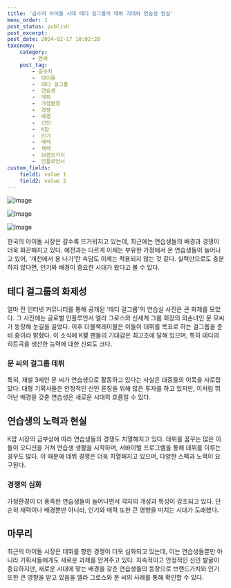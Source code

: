 ```yaml
---
title: '금수저 아이돌 시대 테디 걸그룹의 데뷔 기대와 연습생 현실'
menu_order: 1
post_status: publish
post_excerpt: 
post_date: 2024-02-17 18:02:28
taxonomy:
    category:
        - 연예
    post_tag:
        - 금수저
        -  아이돌
        -  테디 걸그룹
        -  연습생
        -  데뷔
        -  가정환경
        -  경쟁
        -  배경
        -  신인
        -  K팝
        -  인기
        -  매력
        -  재력
        -  브랜드가치
        -  인플루언서
custom_fields:
    field1: value 1
    field2: value 2
---
```


![Image](https://ssl.pstatic.net/mimgnews/image/312/2024/02/12/0000648762_001_20240212130201346.jpg?type=w540)

![Image](https://mimgnews.pstatic.net/image/312/2024/02/12/0000648762_002_20240212130201376.jpg?type=w540)

![Image](https://ssl.pstatic.net/mimgnews/image/312/2024/02/12/0000648762_003_20240212130201402.jpg?type=w540)

한국의 아이돌 시장은 갈수록 뜨거워지고 있는데, 최근에는 연습생들의 배경과 경쟁이 더욱 화끈해지고 있다. 예전과는 다르게 이제는 부유한 가정에서 온 연습생들이 늘어나고 있어, '개천에서 용 나기'란 속담도 이제는 적용되지 않는 것 같다. 실력만으로도 충분하지 않다면, 인기와 배경이 중요한 시대가 왔다고 볼 수 있다. 
## 테디 걸그룹의 화제성
얼마 전 인터넷 커뮤니티를 통해 공개된 '테디 걸그룹'의 연습실 사진은 큰 화제를 모았다. 그 사진에는 글로벌 인플루언서 엘라 그로스와 신세계 그룹 회장의 외손녀인 문 모씨가 등장해 눈길을 끌었다. 이후 더블랙레이블은 이들이 데뷔를 목표로 하는 걸그룹을 준비 중이라 밝혔다. 이 소식에 K팵 팬들의 기대감은 최고조에 달해 있으며, 특히 테디의 히트곡을 생산한 능력에 대한 신뢰도 크다.
### 문 씨의 걸그룹 데뷔
특히, 재벌 3세인 문 씨가 연습생으로 활동하고 있다는 사실은 대중들의 이목을 사로잡았다. 대형 기획사들은 안정적인 신인 론칭을 위해 많은 투자를 하고 있지만, 이처럼 뛰어난 배경을 갖춘 연습생은 새로운 시대의 흐름일 수 있다. 
## 연습생의 노력과 현실
K팝 시장의 급부상에 따라 연습생들의 경쟁도 치열해지고 있다. 데뷔를 꿈꾸는 많은 이들이 오디션을 거쳐 연습생 생활을 시작하며, 서바이벌 프로그램을 통해 데뷔를 이루는 경우도 많다. 이 때문에 데뷔 경쟁은 더욱 치열해지고 있으며, 다양한 스펙과 노력이 요구된다. 
### 경쟁의 심화
가정환경이 더 풍족한 연습생들이 늘어나면서 각자의 개성과 특성이 강조되고 있다. 단순히 재력이나 배경뿐만 아니라, 인기와 매력 또한 큰 영향을 미치는 시대가 도래했다. 
## 마무리
최근의 아이돌 시장은 데뷔를 향한 경쟁이 더욱 심화되고 있는데, 이는 연습생들뿐만 아니라 기획사들에게도 새로운 과제를 안겨주고 있다. 지속적이고 안정적인 신인 발굴이 중요하지만, 새로운 시대에 맞는 배경을 갖춘 연습생들의 등장으로 브랜드가치와 인기 또한 큰 영향을 받고 있음을 엘라 그로스와 문 씨의 사례를 통해 확인할 수 있다.
